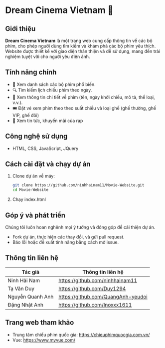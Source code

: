 # Dream Cinema Vietnam 🎥

## Giới thiệu  
**Dream Cinema Vietnam** là một trang web cung cấp thông tin về các bộ phim, cho phép người dùng tìm kiếm và khám phá các bộ phim yêu thích. Website được thiết kế với giao diện thân thiện và dễ sử dụng, mang đến trải nghiệm tuyệt vời cho người yêu điện ảnh.

## Tính năng chính  
- 📜 Xem danh sách các bộ phim phổ biến.  
- 🔍 Tìm kiếm lịch chiếu phim theo ngày.  
- 🌟 Xem thông tin chi tiết về phim (tên, ngày khởi chiếu, mô tả, thể loại, v.v.).    
- 🎟️ Đặt vé xem phim theo theo suất chiếu và loại ghế (ghế thường, ghế VIP, ghế đôi)
- 📰 Xem tin tức, khuyến mãi của rạp

## Công nghệ sử dụng   
  - HTML, CSS, JavaScript, JQuery  

## Cách cài đặt và chạy dự án    
1. Clone dự án về máy:  
   ```bash  
   git clone https://github.com/ninhhainam11/Movie-Website.git  
   cd Movie-Website  
2. Chạy index.html

## Góp ý và phát triển
Chúng tôi luôn hoan nghênh mọi ý tưởng và đóng góp để cải thiện dự án.
- Fork dự án, thực hiện các thay đổi, và gửi pull request.
- Báo lỗi hoặc đề xuất tính năng bằng cách mở issue.
## Thông tin liên hệ


| Tác giả          | Thông tin liên hệ          |
|-----------------|----------------|
| Ninh Hải Nam  | https://github.com/ninhhainam11  |
| Tạ Văn Duy  | https://github.com/Duy1294  |
| Nguyễn Quanh Anh  | https://github.com/QuangAnh-yeudoi  |
| Đặng Nhật Anh  | https://github.com/Inoxxx1611  |

## Trang web tham khảo
- Trung tâm chiếu phim quốc gia: https://chieuphimquocgia.com.vn/
- Vue: https://www.myvue.com/
